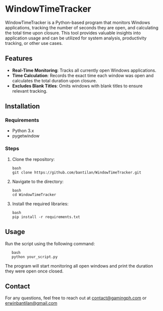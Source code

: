 # WindowTimeTracker

WindowTimeTracker is a Python-based program that monitors Windows applications, tracking the number of seconds they are open, and calculating the total time upon closure. This tool provides valuable insights into application usage and can be utilized for system analysis, productivity tracking, or other use cases.

## Features

- **Real-Time Monitoring**: Tracks all currently open Windows applications.
- **Time Calculation**: Records the exact time each window was open and calculates the total duration upon closure.
- **Excludes Blank Titles**: Omits windows with blank titles to ensure relevant tracking.

## Installation

### Requirements

- Python 3.x
- pygetwindow

### Steps

1. Clone the repository:

       bash
       git clone https://github.com/bantilan/WindowTimeTracker.git


2. Navigate to the directory:

       bash
       cd WindowTimeTracker

3. Install the required libraries:

       bash
       pip install -r requirements.txt

## Usage

Run the script using the following command:

       bash
       python your_script.py

The program will start monitoring all open windows and print the duration they were open once closed.

## Contact

For any questions, feel free to reach out at contact@gamingph.com or erwinbantilan@gmail.com
